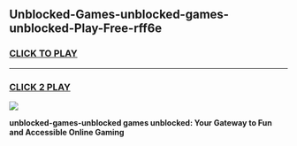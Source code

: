 
## Unblocked-Games-unblocked-games-unblocked-Play-Free-rff6e
<h3>
<a href="https://premium76.site?title=unblocked-games-unblocked&ref=21A">CLICK TO PLAY</a></h3>
<hr>

<h3>
<a href="https://premium76.site?title=unblocked-games-unblocked&ref=21A">CLICK 2 PLAY</a>
  
</h3>

<a href="https://premium76.site?title=unblocked-games-unblocked&ref=21A"><img src="https://clearcache.store/games.png"></a>


**unblocked-games-unblocked games unblocked: Your Gateway to Fun and Accessible Online Gaming**
